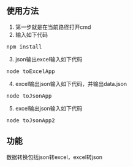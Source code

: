 ## 使用方法 ##

1. 第一步就是在当前路径打开cmd
2. 输入如下代码
<pre>npm install</pre>
3. json输出excel输入如下代码
<pre>node toExcelApp</pre>
4. excel输出json输入如下代码，并输出data.json
<pre>node toJsonApp</pre>
5. excel输出json输入如下代码
<pre>node toJsonApp2</pre>

## 功能 ##

数据转换包括json转excel，excel转json